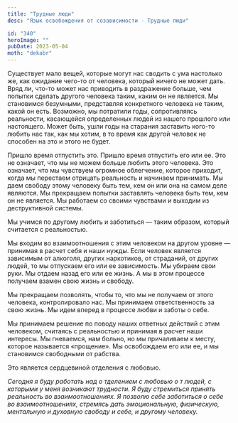 ```yaml
---
title: "Трудные люди"
desc: "Язык освобождения от созависимости - Трудные люди"

id: "340"
heroImage: ""
pubDate: 2023-05-04
moth: "dekabr"
---
```


Существует мало вещей, которые могут нас сводить с ума настолько же, как
ожидание чего-то от человека, который ничего не может дать. Вряд ли, что-то
может нас приводить в раздражение больше, чем попытки сделать другого человека
таким, каким он не является. Мы становимся безумными, представляя конкретного
человека не таким, какой он есть. Возможно, мы потратили годы, сопротивляясь
реальности, касающейся определенных людей из нашего прошлого или настоящего.
Может быть, ушли годы на старания заставить кого-то любить нас так, как мы
хотим, в то время как другой человек не способен на это и этого не будет.

Пришло время отпустить это. Пришло время отпустить его или ее. Это не
означает, что мы не можем больше любить этого человека. Это означает, что мы
чувствуем огромное облегчение, которое приходит, когда мы перестаем отрицать
реальность и начинаем принимать. Мы даем свободу этому человеку быть тем, кем
он или она на самом деле являются. Мы прекращаем попытки заставлять человека
быть тем, кем он не является. Мы работаем со своими чувствами и выходим из
деструктивной системы.

Мы учимся по другому любить и заботиться — таким образом, который считается с
реальностью.

Мы входим во взаимоотношения с этим человеком на другом уровне — принимая в
расчет себя и наши нужды. Если человек является зависимым от алкоголя, других
наркотиков, от страданий, от других людей, то мы отпускаем его или ее
зависимость. Мы убираем свои руки. Мы отдаем назад его или ее жизнь. А мы в
этом процессе получаем взамен свою жизнь и свободу.

Мы прекращаем позволять, чтобы то, что мы не получаем от этого человека,
контролировало нас. Мы принимаем ответственность за свою жизнь. Мы идем вперед
в процессе любви и заботы о себе.

Мы принимаем решение по поводу наших ответных действий с этим человеком,
считаясь с реальностью и принимая в расчет наши интересы. Мы гневаемся, нам
больно, но мы причаливаем к месту, которое называется «прощение». Мы
освобождаем его или ее, и мы становимся свободными от рабства.

Это является сердцевиной отделения с любовью.

_Сегодня_ _я_ _буду_ _работать_ _над_ _о_ _тделением_ _с_ _любовью_ _о_ _т_
_людей,_ _с_ _которыми_ _у_ _меня_ _возникают_ _трудности._ _Я_ _буду_
_стремиться_ _принять_ _реальность_ _во_ _взаимоотношениях._ _Я_ _позволю_
_себе_ _заботиться_ _о_ _себе_ _во_ _взаимоотношениях,_ _стремясь_ _дать_
_эмоциональную,_ _физическую,_ _ментальную_ _и_ _духовную_ _свободу_ _и_
_себе,_ _и_ _другому_ _человеку._
